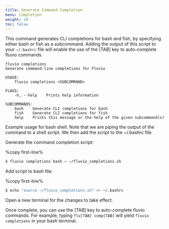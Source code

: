 ```yaml
---
title: Generate Command Completion
menu: Completion
weight: 10
toc: false
---
```


This command generates CLI completions for bash and fish, by specifying either bash or fish as a subcommand. Adding the output of this script to your `~/.bashrc` file will enable the use of the [TAB] key to auto-complete fluvio commands. 

```
fluvio completions
Generate command-line completions for Fluvio

USAGE:
    fluvio completions <SUBCOMMAND>

FLAGS:
    -h, --help    Prints help information

SUBCOMMANDS:
    bash    Generate CLI completions for bash
    fish    Generate CLI completions for fish
    help    Prints this message or the help of the given subcommand(s)
```

Example usage for bash shell. Note that we are piping the output of the command to a shell script. We then add the script to the ~/.bashrc file. 

Generate the command completion script:

%copy first-line%
```bash
$ fluvio completions bash > ~/fluvio_completions.sh
```

Add script to bash file:

%copy first-line%
```bash
$ echo "source ~/fluvio_completions.sh" >> ~/.bashrc
```

Open a new terminal for the changes to take effect.

Once complete, you can use the [TAB] key to auto-complete fluvio commands. For example, typing `flu[TAB] comp[TAB]` will yield `fluvio completions` in your bash terminal.